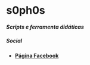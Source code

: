 # s0ph0s

***Scripts e ferramenta didáticas***

##### Social

* [**Página Facebook**](https://fb.com/securityforce)



